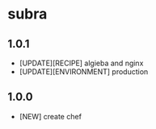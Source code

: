 subra
=====

1.0.1
-----
- [UPDATE][RECIPE] algieba and nginx
- [UPDATE][ENVIRONMENT] production

1.0.0
-----
- [NEW] create chef
